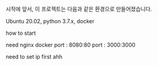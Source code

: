 시작에 앞서, 이 프로젝트는 다음과 같은 환경으로 만들어졌습니다.

Ubuntu 20.02, python 3.7.x, docker


how to start

need nginx docker
port : 8080:80
port : 3000:3000

need to set ip first
ahh